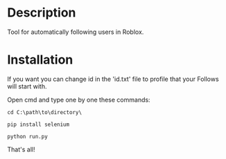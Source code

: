# Description

Tool for automatically following users in Roblox.


# Installation

If you want you can change id in the 'id.txt' file to profile that your Follows will start with.

Open cmd and type one by one these commands:



```
cd C:\path\to\directory\

pip install selenium

python run.py
```


That's all!
